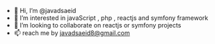 - 👋 Hi, I’m @javadsaeid
- 👀 I’m interested in javaScript , php , reactjs and symfony framework
- 💞️ I’m looking to collaborate on reactjs or symfony projects
- 📫 reach me by javadsaeid8@gmail.com

<!---
javadsaeid/javadsaeid is a ✨ special ✨ repository because its `README.md` (this file) appears on your GitHub profile.
You can click the Preview link to take a look at your changes.
--->
